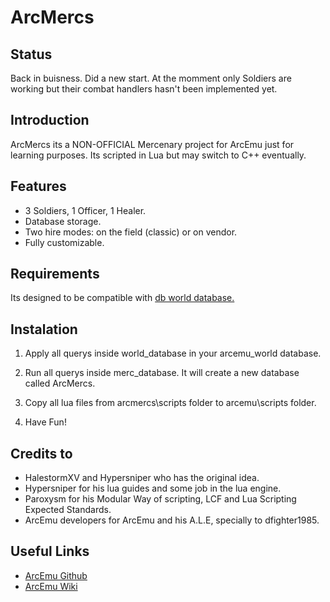 # ArcMercs

## Status

Back in buisness. Did a new start. At the momment only Soldiers are working but their combat handlers hasn't been implemented yet.

## Introduction

ArcMercs its a NON-OFFICIAL Mercenary project for ArcEmu just for learning purposes. Its scripted in Lua but may switch to C++ eventually.

## Features

* 3 Soldiers, 1 Officer, 1 Healer.
* Database storage.
* Two hire modes: on the field (classic) or on vendor.
* Fully customizable.

## Requirements

Its designed to be compatible with [db world database.](https://github.com/arcemu/db)

## Instalation

1. Apply all querys inside world_database in your arcemu_world database. 

2. Run all querys inside merc_database. It will create a new database called ArcMercs.

3. Copy all lua files from arcmercs\scripts folder to arcemu\scripts folder.

4. Have Fun!

## Credits to

* HalestormXV and Hypersniper who has the original idea.
* Hypersniper for his lua guides and some job in the lua engine.
* Paroxysm for his Modular Way of scripting, LCF and Lua Scripting Expected Standards.
* ArcEmu developers for ArcEmu and his A.L.E, specially to dfighter1985.

## Useful Links

* [ArcEmu Github](https://github.com/arcemu)
* [ArcEmu Wiki](https://arcemu.fandom.com/wiki/Arcemu_Wiki)